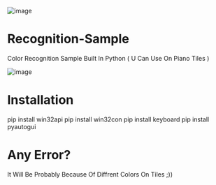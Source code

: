 ![image](https://user-images.githubusercontent.com/114742272/198629169-3c970058-0b97-48df-97b8-7b6091ad23e0.png)

# Recognition-Sample
Color Recognition Sample Built In Python ( U Can Use On Piano Tiles )

![image](https://user-images.githubusercontent.com/114742272/198628403-05bafa3a-0e03-4794-a649-ea8823b5be7a.png)

# Installation

pip install win32api
pip install win32con
pip install keyboard
pip install pyautogui

# Any Error?

It Will Be Probably Because Of Diffrent Colors On Tiles ;))
